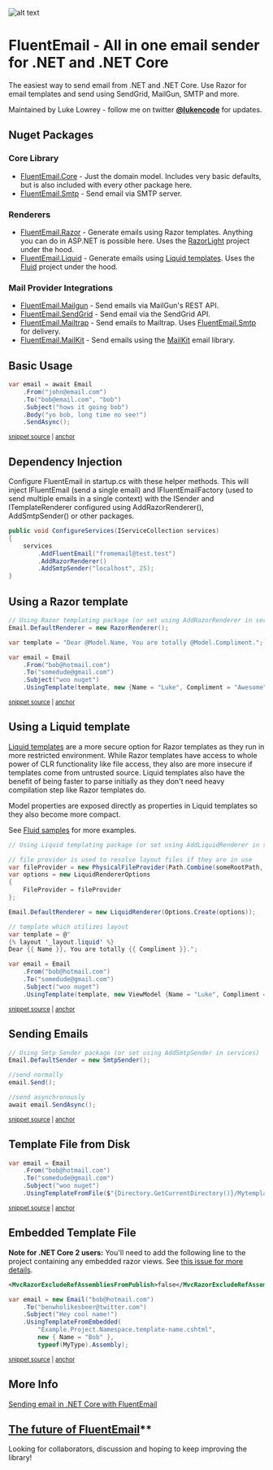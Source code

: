 ![alt text](https://github.com/lukencode/FluentEmail/raw/master/assets/fluentemail_logo_64x64.png "FluentEmail")

# FluentEmail - All in one email sender for .NET and .NET Core
The easiest way to send email from .NET and .NET Core. Use Razor for email templates and send using SendGrid, MailGun, SMTP and more.

Maintained by Luke Lowrey - follow me  on twitter **[@lukencode](https://twitter.com/lukencode)** for updates.


## Nuget Packages

### Core Library

* [FluentEmail.Core](src/FluentEmail.Core) - Just the domain model. Includes very basic defaults, but is also included with every other package here.
* [FluentEmail.Smtp](src/Senders/FluentEmail.Smtp) - Send email via SMTP server.

### Renderers

* [FluentEmail.Razor](src/Renderers/FluentEmail.Razor) - Generate emails using Razor templates. Anything you can do in ASP.NET is possible here. Uses the [RazorLight](https://github.com/toddams/RazorLight) project under the hood. 
* [FluentEmail.Liquid](src/Renderers/FluentEmail.Liquid) - Generate emails using [Liquid templates](https://shopify.github.io/liquid/). Uses the [Fluid](https://github.com/sebastienros/fluid) project under the hood. 

### Mail Provider Integrations

* [FluentEmail.Mailgun](src/Senders/FluentEmail.Mailgun) - Send emails via MailGun's REST API.
* [FluentEmail.SendGrid](src/Senders/FluentEmail.SendGrid) - Send email via the SendGrid API.
* [FluentEmail.Mailtrap](src/Senders/FluentEmail.Mailtrap) - Send emails to Mailtrap. Uses [FluentEmail.Smtp](src/Senders/FluentEmail.Smtp) for delivery.
* [FluentEmail.MailKit](src/Senders/FluentEmail.MailKit) - Send emails using the [MailKit](https://github.com/jstedfast/MailKit) email library.

## Basic Usage

<!-- snippet: BasicUsage -->
<a id='snippet-basicusage'></a>
```cs
var email = await Email
    .From("john@email.com")
    .To("bob@email.com", "bob")
    .Subject("hows it going bob")
    .Body("yo bob, long time no see!")
    .SendAsync();
```
<sup><a href='/test/FluentEmail.Core.Tests/Snippets.cs#L62-L71' title='Snippet source file'>snippet source</a> | <a href='#snippet-basicusage' title='Start of snippet'>anchor</a></sup>
<!-- endSnippet -->


## Dependency Injection

Configure FluentEmail in startup.cs with these helper methods. This will inject IFluentEmail (send a single email) and IFluentEmailFactory (used to send multiple emails in a single context) with the 
ISender and ITemplateRenderer configured using AddRazorRenderer(), AddSmtpSender() or other packages.

```csharp
public void ConfigureServices(IServiceCollection services)
{
    services
        .AddFluentEmail("fromemail@test.test")
        .AddRazorRenderer()
        .AddSmtpSender("localhost", 25);
}
```

## Using a Razor template

<!-- snippet: RazorTemplate -->
<a id='snippet-razortemplate'></a>
```cs
// Using Razor templating package (or set using AddRazorRenderer in services)
Email.DefaultRenderer = new RazorRenderer();

var template = "Dear @Model.Name, You are totally @Model.Compliment.";

var email = Email
    .From("bob@hotmail.com")
    .To("somedude@gmail.com")
    .Subject("woo nuget")
    .UsingTemplate(template, new {Name = "Luke", Compliment = "Awesome"});
```
<sup><a href='/test/FluentEmail.Core.Tests/Snippets.cs#L76-L89' title='Snippet source file'>snippet source</a> | <a href='#snippet-razortemplate' title='Start of snippet'>anchor</a></sup>
<!-- endSnippet -->

## Using a Liquid template

[Liquid templates](https://shopify.github.io/liquid/) are a more secure option for Razor templates as they run in more restricted environment.
While Razor templates have access to whole power of CLR functionality like file access, they also
are more insecure if templates come from untrusted source. Liquid templates also have the benefit of being faster
to parse initially as they don't need heavy compilation step like Razor templates do.

Model properties are exposed directly as properties in Liquid templates so they also become more compact.

See [Fluid samples](https://github.com/sebastienros/fluid) for more examples.

<!-- snippet: LiquidTemplate -->
<a id='snippet-liquidtemplate'></a>
```cs
// Using Liquid templating package (or set using AddLiquidRenderer in services)

// file provider is used to resolve layout files if they are in use
var fileProvider = new PhysicalFileProvider(Path.Combine(someRootPath, "EmailTemplates"));
var options = new LiquidRendererOptions
{
    FileProvider = fileProvider
};

Email.DefaultRenderer = new LiquidRenderer(Options.Create(options));

// template which utilizes layout
var template = @"
{% layout '_layout.liquid' %}
Dear {{ Name }}, You are totally {{ Compliment }}.";

var email = Email
    .From("bob@hotmail.com")
    .To("somedude@gmail.com")
    .Subject("woo nuget")
    .UsingTemplate(template, new ViewModel {Name = "Luke", Compliment = "Awesome"});
```
<sup><a href='/test/FluentEmail.Core.Tests/Snippets.cs#L94-L118' title='Snippet source file'>snippet source</a> | <a href='#snippet-liquidtemplate' title='Start of snippet'>anchor</a></sup>
<!-- endSnippet -->

## Sending Emails

<!-- snippet: SendingEmails -->
<a id='snippet-sendingemails'></a>
```cs
// Using Smtp Sender package (or set using AddSmtpSender in services)
Email.DefaultSender = new SmtpSender();

//send normally
email.Send();

//send asynchronously
await email.SendAsync();
```
<sup><a href='/test/FluentEmail.Core.Tests/Snippets.cs#L46-L57' title='Snippet source file'>snippet source</a> | <a href='#snippet-sendingemails' title='Start of snippet'>anchor</a></sup>
<!-- endSnippet -->

## Template File from Disk

<!-- snippet: TemplateFileFromDisk -->
<a id='snippet-templatefilefromdisk'></a>
```cs
var email = Email
    .From("bob@hotmail.com")
    .To("somedude@gmail.com")
    .Subject("woo nuget")
    .UsingTemplateFromFile($"{Directory.GetCurrentDirectory()}/Mytemplate.cshtml", new { Name = "Rad Dude" });
```
<sup><a href='/test/FluentEmail.Core.Tests/Snippets.cs#L33-L41' title='Snippet source file'>snippet source</a> | <a href='#snippet-templatefilefromdisk' title='Start of snippet'>anchor</a></sup>
<!-- endSnippet -->

## Embedded Template File

**Note for .NET Core 2 users:** You'll need to add the following line to the project containing any embedded razor views. See [this issue for more details](https://github.com/aspnet/Mvc/issues/6021).

```xml
<MvcRazorExcludeRefAssembliesFromPublish>false</MvcRazorExcludeRefAssembliesFromPublish>
```

<!-- snippet: EmbeddedTemplateFile -->
<a id='snippet-embeddedtemplatefile'></a>
```cs
var email = new Email("bob@hotmail.com")
    .To("benwholikesbeer@twitter.com")
    .Subject("Hey cool name!")
    .UsingTemplateFromEmbedded(
        "Example.Project.Namespace.template-name.cshtml",
        new { Name = "Bob" },
        typeof(MyType).Assembly);
```
<sup><a href='/test/FluentEmail.Core.Tests/Snippets.cs#L18-L28' title='Snippet source file'>snippet source</a> | <a href='#snippet-embeddedtemplatefile' title='Start of snippet'>anchor</a></sup>
<!-- endSnippet -->

## More Info

<a href="http://lukencode.com/2018/07/01/send-email-in-dotnet-core-with-fluent-email/">Sending email in .NET Core with FluentEmail</a>


## [The future of FluentEmail](https://lukelowrey.com/fluentemail-future/)**

Looking for collaborators, discussion and hoping to keep improving the library!
